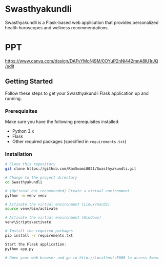 # Swasthyakundli

Swasthyakundli is a Flask-based web application that provides personalized health horoscopes and wellness recommendations.

# PPT
https://www.canva.com/design/DAFvYMoNjSM/0OYuP2nNl442mnA8lU1rJQ/edit

## Getting Started

Follow these steps to get your Swasthyakundli Flask application up and running.

### Prerequisites

Make sure you have the following prerequisites installed:

- Python 3.x
- Flask
- Other required packages (specified in `requirements.txt`)

### Installation

```bash
# Clone this repository
git clone https://github.com/RamSwami0021/Swasthyakundli.git

# Change to the project directory
cd Swasthyakundli

# (Optional but recommended) Create a virtual environment
python -m venv venv

# Activate the virtual environment (Linux/macOS)
source venv/bin/activate

# Activate the virtual environment (Windows)
venv\Scripts\activate

# Install the required packages
pip install -r requirements.txt

Start the Flask application:
python app.py

# Open your web browser and go to http://localhost:5000 to access Swasthyakundli.
